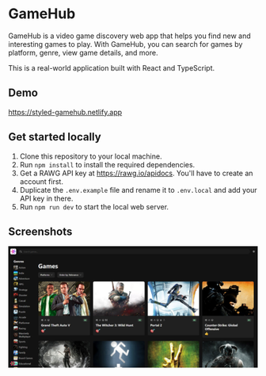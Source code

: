 # GameHub

GameHub is a video game discovery web app that helps you find new and interesting games to play. With GameHub, you can search for games by platform, genre, view game details, and more.

This is a real-world application built with React and TypeScript.

## Demo

<https://styled-gamehub.netlify.app>

## Get started locally

1. Clone this repository to your local machine.
2. Run `npm install` to install the required dependencies.
3. Get a RAWG API key at <https://rawg.io/apidocs>. You'll have to create an account first.
4. Duplicate the `.env.example` file and rename it to `.env.local` and add your API key in there.
5. Run `npm run dev` to start the local web server.

## Screenshots

![Game Hub](screenshots/game-hub.png)
